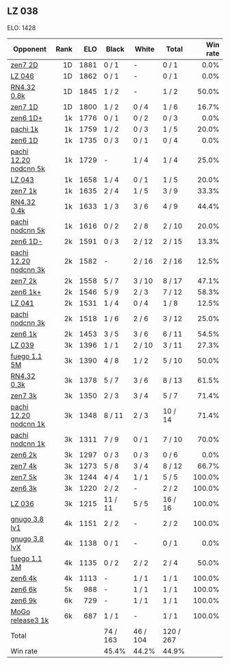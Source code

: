 ## LZ 038 ##

ELO: 1428

Opponent | Rank | ELO | Black | White | Total | Win rate
---------|-----:|----:|-------|-------|-------|-------:
[zen7 2D](zen7%202D.md) | 1D | 1881 | 0 / 1 | - | 0 / 1 | 0.0%
[LZ 046](LZ%20046.md) | 1D | 1862 | 0 / 1 | - | 0 / 1 | 0.0%
[RN4.32 0.8k](RN4.32%200.8k.md) | 1D | 1845 | 1 / 2 | - | 1 / 2 | 50.0%
[zen7 1D](zen7%201D.md) | 1D | 1800 | 1 / 2 | 0 / 4 | 1 / 6 | 16.7%
[zen6 1D+](zen6%201D+.md) | 1k | 1776 | 0 / 1 | 0 / 2 | 0 / 3 | 0.0%
[pachi 1k](pachi%201k.md) | 1k | 1759 | 1 / 2 | 0 / 3 | 1 / 5 | 20.0%
[zen6 1D](zen6%201D.md) | 1k | 1735 | 0 / 3 | 0 / 1 | 0 / 4 | 0.0%
[pachi 12.20 nodcnn 5k](pachi%2012.20%20nodcnn%205k.md) | 1k | 1729 | - | 1 / 4 | 1 / 4 | 25.0%
[LZ 043](LZ%20043.md) | 1k | 1658 | 1 / 4 | 0 / 1 | 1 / 5 | 20.0%
[zen7 1k](zen7%201k.md) | 1k | 1635 | 2 / 4 | 1 / 5 | 3 / 9 | 33.3%
[RN4.32 0.4k](RN4.32%200.4k.md) | 1k | 1633 | 1 / 3 | 3 / 6 | 4 / 9 | 44.4%
[pachi nodcnn 5k](pachi%20nodcnn%205k.md) | 1k | 1616 | 0 / 2 | 2 / 8 | 2 / 10 | 20.0%
[zen6 1D-](zen6%201D-.md) | 2k | 1591 | 0 / 3 | 2 / 12 | 2 / 15 | 13.3%
[pachi 12.20 nodcnn 3k](pachi%2012.20%20nodcnn%203k.md) | 2k | 1582 | - | 2 / 16 | 2 / 16 | 12.5%
[zen7 2k](zen7%202k.md) | 2k | 1558 | 5 / 7 | 3 / 10 | 8 / 17 | 47.1%
[zen6 1k+](zen6%201k+.md) | 2k | 1546 | 5 / 9 | 2 / 3 | 7 / 12 | 58.3%
[LZ 041](LZ%20041.md) | 2k | 1531 | 1 / 4 | 0 / 4 | 1 / 8 | 12.5%
[pachi nodcnn 3k](pachi%20nodcnn%203k.md) | 2k | 1518 | 1 / 6 | 2 / 6 | 3 / 12 | 25.0%
[zen6 1k](zen6%201k.md) | 2k | 1453 | 3 / 5 | 3 / 6 | 6 / 11 | 54.5%
[LZ 039](LZ%20039.md) | 3k | 1396 | 1 / 1 | 2 / 10 | 3 / 11 | 27.3%
[fuego 1.1 5M](fuego%201.1%205M.md) | 3k | 1390 | 4 / 8 | 1 / 2 | 5 / 10 | 50.0%
[RN4.32 0.3k](RN4.32%200.3k.md) | 3k | 1378 | 5 / 7 | 3 / 6 | 8 / 13 | 61.5%
[zen7 3k](zen7%203k.md) | 3k | 1350 | 2 / 3 | 3 / 4 | 5 / 7 | 71.4%
[pachi 12.20 nodcnn 1k](pachi%2012.20%20nodcnn%201k.md) | 3k | 1348 | 8 / 11 | 2 / 3 | 10 / 14 | 71.4%
[pachi nodcnn 1k](pachi%20nodcnn%201k.md) | 3k | 1311 | 7 / 9 | 0 / 1 | 7 / 10 | 70.0%
[zen6 2k](zen6%202k.md) | 3k | 1297 | 0 / 3 | 0 / 3 | 0 / 6 | 0.0%
[zen7 4k](zen7%204k.md) | 3k | 1273 | 5 / 8 | 3 / 4 | 8 / 12 | 66.7%
[zen7 5k](zen7%205k.md) | 3k | 1244 | 4 / 4 | 1 / 1 | 5 / 5 | 100.0%
[zen6 3k](zen6%203k.md) | 3k | 1220 | 2 / 2 | - | 2 / 2 | 100.0%
[LZ 036](LZ%20036.md) | 3k | 1215 | 11 / 11 | 5 / 5 | 16 / 16 | 100.0%
[gnugo 3.8 lv1](gnugo%203.8%20lv1.md) | 4k | 1151 | 2 / 2 | - | 2 / 2 | 100.0%
[gnugo 3.8 lvX](gnugo%203.8%20lvX.md) | 4k | 1138 | 0 / 1 | - | 0 / 1 | 0.0%
[fuego 1.1 1M](fuego%201.1%201M.md) | 4k | 1135 | 0 / 2 | 2 / 2 | 2 / 4 | 50.0%
[zen6 4k](zen6%204k.md) | 4k | 1113 | - | 1 / 1 | 1 / 1 | 100.0%
[zen6 6k](zen6%206k.md) | 5k | 988 | - | 1 / 1 | 1 / 1 | 100.0%
[zen6 9k](zen6%209k.md) | 6k | 729 | - | 1 / 1 | 1 / 1 | 100.0%
[MoGo release3 1k](MoGo%20release3%201k.md) | 6k | 687 | 1 / 1 | - | 1 / 1 | 100.0%
Total | | | 74 / 163 | 46 / 104 | 120 / 267 | 
Win rate| | | 45.4% | 44.2% | 44.9% | 
